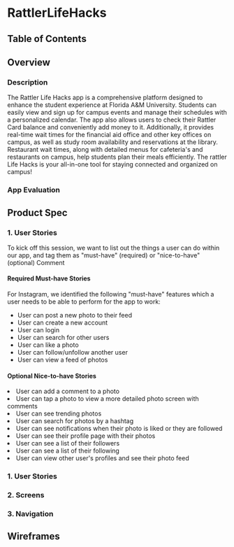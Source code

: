 # RattlerLifeHacks
## Table of Contents
## Overview
### Description


The Rattler Life Hacks app is a comprehensive platform designed to enhance the student experience at Florida A&M University. Students can easily view and sign up for campus events and manage their schedules with a personalized calendar. The app also allows users to check their Rattler Card balance and conveniently add money to it. Additionally, it provides real-time wait times for the financial aid office and other key offices on campus, as well as study room availability and reservations at the library. Restaurant wait times, along with detailed menus for cafeteria's and restaurants on campus, help students plan their meals efficiently. The rattler Life Hacks is your all-in-one tool for staying connected and organized on campus!


### App Evaluation
## Product Spec
### 1. User Stories
<p>To kick off this session, we want to list out the things a user can do within our app, and tag them as "must-have" (required) or "nice-to-have" (optional)
Comment</p>

#### Required Must-have Stories

<p>For Instagram, we identified the following "must-have" features which a user needs to be able to perform for the app to work:</p>

<ul> 
<li>User can post a new photo to their feed</li>
<li>User can create a new account</li>
<li>User can login</li>
<li>User can search for other users</li>
<li>User can like a photo</li>
<li>User can follow/unfollow another user</li>
<li>User can view a feed of photos</li>
</ul>

#### Optional Nice-to-have Stories

<li>User can add a comment to a photo</li>
<li>User can tap a photo to view a more detailed photo screen with comments</li>
<li>User can see trending photos</li>
<li>User can search for photos by a hashtag</li>
<li>User can see notifications when their photo is liked or they are followed</li>
<li>User can see their profile page with their photos</li>
<li>User can see a list of their followers</li>
<li>User can see a list of their following</li>
<li>User can view other user's profiles and see their photo feed</li>

### 1. User Stories
### 2. Screens 
### 3. Navigation
## Wireframes
